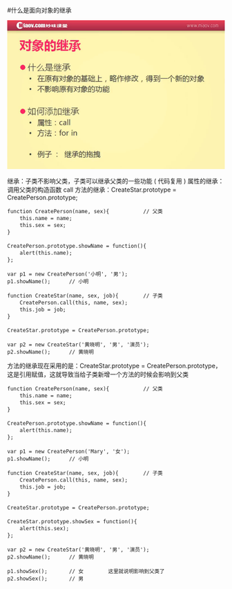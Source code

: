 #什么是面向对象的继承

![](image/screenshot_1495032624122.png)

继承：子类不影响父类，子类可以继承父类的一些功能 ( 代码复用 )
属性的继承：调用父类的构造函数 call
方法的继承：CreateStar.prototype = CreatePerson.prototype;
```
function CreatePerson(name, sex){           // 父类
    this.name = name;
    this.sex = sex;
}

CreatePerson.prototype.showName = function(){
    alert(this.name);
};

var p1 = new CreatePerson('小明', '男');
p1.showName();      // 小明

function CreateStar(name, sex, job){        // 子类
    CreatePerson.call(this, name, sex);
    this.job = job;
}

CreateStar.prototype = CreatePerson.prototype;

var p2 = new CreateStar('黄晓明', '男', '演员');
p2.showName();      // 黄晓明
```

方法的继承现在采用的是：CreateStar.prototype = CreatePerson.prototype，这是引用赋值，这就导致当给子类新增一个方法的时候会影响到父类
```
function CreatePerson(name, sex){           // 父类
    this.name = name;
    this.sex = sex;
}

CreatePerson.prototype.showName = function(){
    alert(this.name);
};

var p1 = new CreatePerson('Mary', '女');
p1.showName();      // 小明

function CreateStar(name, sex, job){        // 子类
    CreatePerson.call(this, name, sex);
    this.job = job;
}

CreateStar.prototype = CreatePerson.prototype;

CreateStar.prototype.showSex = function(){
    alert(this.sex);
};

var p2 = new CreateStar('黄晓明', '男', '演员');
p2.showName();      // 黄晓明

p1.showSex();       // 女        这里就说明影响到父类了
p2.showSex();       // 男
```